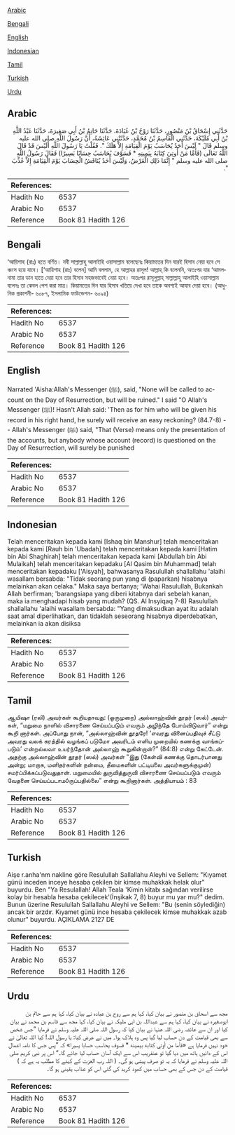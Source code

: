 [Arabic](#arabic)

[Bengali](#bengali)

[English](#english)

[Indonesian](#indonesian)

[Tamil](#tamil)

[Turkish](#turkish)

[Urdu](#urdu)

## Arabic


<div dir="rtl" lang="ar" style={{fontSize:'larger',backgroundColor:'#f8f9fa',padding:20}}>
حَدَّثَنِي إِسْحَاقُ بْنُ مَنْصُورٍ، حَدَّثَنَا رَوْحُ بْنُ عُبَادَةَ، حَدَّثَنَا حَاتِمُ بْنُ أَبِي صَغِيرَةَ، حَدَّثَنَا عَبْدُ اللَّهِ بْنُ أَبِي مُلَيْكَةَ، حَدَّثَنِي الْقَاسِمُ بْنُ مُحَمَّدٍ، حَدَّثَتْنِي عَائِشَةُ، أَنَّ رَسُولَ اللَّهِ صلى الله عليه وسلم قَالَ ‏"‏ لَيْسَ أَحَدٌ يُحَاسَبُ يَوْمَ الْقِيَامَةِ إِلاَّ هَلَكَ ‏"‏‏.‏ فَقُلْتُ يَا رَسُولَ اللَّهِ أَلَيْسَ قَدْ قَالَ اللَّهُ تَعَالَى ‏(‏فَأَمَّا مَنْ أُوتِيَ كِتَابَهُ بِيَمِينِهِ * فَسَوْفَ يُحَاسَبُ حِسَابًا يَسِيرًا‏)‏ فَقَالَ رَسُولُ اللَّهِ صلى الله عليه وسلم ‏"‏ إِنَّمَا ذَلِكِ الْعَرْضُ، وَلَيْسَ أَحَدٌ يُنَاقَشُ الْحِسَابَ يَوْمَ الْقِيَامَةِ إِلاَّ عُذِّبَ ‏"‏‏.‏
</div>
<div style={{backgroundColor:'#f8f9fa',padding:20, marginBottom: 10}}><table> <thead> <tr> <th>References:</th> <th></th> </tr> </thead> <tbody><tr><td>Hadith No</td><td>6537</td></tr><tr><td>Arabic No</td><td>6537</td></tr><tr><td>Reference</td><td>Book 81 Hadith 126</td></tr></tbody></table></div>

## Bengali


<div dir="ltr" lang="bn" style={{fontSize:'larger',backgroundColor:'#f8f9fa',padding:20}}>
‘আয়িশাহ (রাঃ) হতে বর্ণিত। নবী সাল্লাল্লাহু আলাইহি ওয়াসাল্লাম বলেছেনঃ কিয়ামতের দিন যারই হিসাব নেয়া হবে সে ধ্বংস হয়ে যাবে। [‘আয়িশাহ (রাঃ) বলেন] আমি বললাম, হে আল্লাহর রাসূল! আল্লাহ্ কি বলেননি, অতঃপর যার ‘আমলনামা তার ডান হাতে দেয়া হবে তার হিসাব সহজভাবেই নেয়া হবে। অতঃপর রাসূলুল্লাহ্ সাল্লাল্লাহু আলাইহি ওয়াসাল্লাম বলেনঃ তা কেবল পেশ করা মাত্র। কিয়ামতের দিন যার হিসাব খতিয়ে দেখা হবে তাকে অবশ্যই আযাব দেয়া হবে। (আধুনিক প্রকাশনী- ৬০৮৭, ইসলামিক ফাউন্ডেশন- ৬০৯৪)
</div>
<div style={{backgroundColor:'#f8f9fa',padding:20, marginBottom: 10}}><table> <thead> <tr> <th>References:</th> <th></th> </tr> </thead> <tbody><tr><td>Hadith No</td><td>6537</td></tr><tr><td>Arabic No</td><td>6537</td></tr><tr><td>Reference</td><td>Book 81 Hadith 126</td></tr></tbody></table></div>

## English


<div dir="ltr" lang="en" style={{fontSize:'larger',backgroundColor:'#f8f9fa',padding:20}}>
Narrated 'Aisha:Allah's Messenger (ﷺ), said, "None will be called to account on the Day of Resurrection, but will be ruined." I said "O Allah's Messenger (ﷺ)! Hasn't Allah said: 'Then as for him who will be given his record in his right hand, he surely will receive an easy reckoning? (84.7-8) -- Allah's Messenger (ﷺ) said, "That (Verse) means only the presentation of the accounts, but anybody whose account (record) is questioned on the Day of Resurrection, will surely be punished
</div>
<div style={{backgroundColor:'#f8f9fa',padding:20, marginBottom: 10}}><table> <thead> <tr> <th>References:</th> <th></th> </tr> </thead> <tbody><tr><td>Hadith No</td><td>6537</td></tr><tr><td>Arabic No</td><td>6537</td></tr><tr><td>Reference</td><td>Book 81 Hadith 126</td></tr></tbody></table></div>

## Indonesian


<div dir="ltr" lang="id" style={{fontSize:'larger',backgroundColor:'#f8f9fa',padding:20}}>
Telah menceritakan kepada kami [Ishaq bin Manshur] telah menceritakan kepada kami [Rauh bin 'Ubadah] telah menceritakan kepada kami [Hatim bin Abi Shaghirah] telah menceritakan kepada kami [Abdullah bin Abi Mulaikah] telah menceritakan kepadaku [Al Qasim bin Muhammad] telah menceritakan kepadaku ['Aisyah], bahwasanya Rasulullah shallallahu 'alaihi wasallam bersabda: "Tidak seorang pun yang di (paparkan) hisabnya melainkan akan celaka." Maka saya bertanya; 'Wahai Rasulullah, Bukankah Allah berfirman; 'barangsiapa yang diberi kitabnya dari sebelah kanan, maka ia menghadapi hisab yang mudah? (QS. Al Insyiqaq 7-8) Rasulullah shallallahu 'alaihi wasallam bersabda: "Yang dimaksudkan ayat itu adalah saat amal diperlihatkan, dan tidaklah seseorang hisabnya diperdebatkan, melainkan ia akan disiksa
</div>
<div style={{backgroundColor:'#f8f9fa',padding:20, marginBottom: 10}}><table> <thead> <tr> <th>References:</th> <th></th> </tr> </thead> <tbody><tr><td>Hadith No</td><td>6537</td></tr><tr><td>Arabic No</td><td>6537</td></tr><tr><td>Reference</td><td>Book 81 Hadith 126</td></tr></tbody></table></div>

## Tamil


<div dir="ltr" lang="ta" style={{fontSize:'larger',backgroundColor:'#f8f9fa',padding:20}}>
ஆயிஷா (ரலி) அவர்கள் கூறியதாவது: (ஒருமுறை) அல்லாஹ்வின் தூதர் (ஸல்) அவர்கள், “மறுமை நாளில் விசாரணை செய்யப்படும் எவரும் அழிந்தே போய்விடுவார்” என்று கூறி னார்கள். அப்போது நான், “அல்லாஹ்வின் தூதரே! ‘எவரது வினைப்பதிவுச் சீட்டு அவரது வலக் கரத்தில் வழங்கப் படுமோ அவரிடம் எளிய முறையில் கணக்கு வாங்கப்படும்’ என்றல்லவா உயர்ந்தோன் அல்லாஹ் கூறுகின்றான்?” (84:8) என்று கேட்டேன். அதற்கு அல்லாஹ்வின் தூதர் (ஸல்) அவர்கள் “இது (கேள்வி கணக்கு தொடர்பானது அன்று; மாறாக, மனிதர்களின் நன்மை, தீமைகளின் பட்டியலை அவர்களுக்குமுன்) சமர்ப்பிக்கப்படுவதுதான். மறுமையில் துருவித்துருவி விசாரணை செய்யப்படும் எவரும் வேதனை செய்யப்படாமóருப்பதில்லை” என்று கூறினார்கள். அத்தியாயம் : 83
</div>
<div style={{backgroundColor:'#f8f9fa',padding:20, marginBottom: 10}}><table> <thead> <tr> <th>References:</th> <th></th> </tr> </thead> <tbody><tr><td>Hadith No</td><td>6537</td></tr><tr><td>Arabic No</td><td>6537</td></tr><tr><td>Reference</td><td>Book 81 Hadith 126</td></tr></tbody></table></div>

## Turkish


<div dir="ltr" lang="tr" style={{fontSize:'larger',backgroundColor:'#f8f9fa',padding:20}}>
Aişe r.anha'nm nakline göre Resulullah Sallallahu Aleyhi ve Sellem: "Kıyamet günü inceden inceye hesaba çekilen bir kimse muhakkak helak olur" buyurdu. Ben "Ya Resulallah! Allah Teala 'Kimin kitabı sağından verilirse kolay bir hesabla hesaba çekilecek'(İnşikak 7, 8) buyur mu yar mu?" dedim. Bunun üzerine Resulullah Sallallahu Aleyhi ve Sellem: "Bu (senin söylediğin) ancak bir arzdır. Kıyamet günü ince hesaba çekilecek kimse muhakkak azab olunur" buyurdu. AÇIKLAMA 2127 DE
</div>
<div style={{backgroundColor:'#f8f9fa',padding:20, marginBottom: 10}}><table> <thead> <tr> <th>References:</th> <th></th> </tr> </thead> <tbody><tr><td>Hadith No</td><td>6537</td></tr><tr><td>Arabic No</td><td>6537</td></tr><tr><td>Reference</td><td>Book 81 Hadith 126</td></tr></tbody></table></div>

## Urdu


<div dir="rtl" lang="ur" style={{fontSize:'larger',backgroundColor:'#f8f9fa',padding:20}}>
مجھ سے اسحاق بن منصور نے بیان کیا، کہا ہم سے روح بن عبادہ نے بیان کیا، کہا ہم سے حاتم بن ابوصغیرہ نے بیان کیا، کہا ہم سے عبداللہ بن ابی ملیکہ نے بیان کیا، کہا مجھ سے قاسم بن محمد نے بیان کیا اور ان سے عائشہ رضی اللہ عنہا نے بیان کیا کہ رسول اللہ صلی اللہ علیہ وسلم نے فرمایا ”جس شخص سے بھی قیامت کے دن حساب لیا گیا پس وہ ہلاک ہوا۔ میں نے عرض کیا: یا رسول اللہ! کیا اللہ تعالیٰ نے خود نہیں فرمایا ہے «فأما من أوتي كتابه بيمينه * فسوف يحاسب حسابا يسيرا‏» کہ ”پس جس کا نامہ اعمال اس کے دائیں ہاتھ میں دیا گیا تو عنقریب اس سے ایک آسان حساب لیا جائے گا۔“ اس پر نبی کریم صلی اللہ علیہ وسلم نے فرمایا کہ یہ تو صرف پیشی ہو گی۔ ( اللہ رب العزت کے کہنے کا مطلب یہ ہے کہ ) قیامت کے دن جس کے بھی حساب میں کھود کرید کی گئی اس کو عذاب یقینی ہو گا۔
</div>
<div style={{backgroundColor:'#f8f9fa',padding:20, marginBottom: 10}}><table> <thead> <tr> <th>References:</th> <th></th> </tr> </thead> <tbody><tr><td>Hadith No</td><td>6537</td></tr><tr><td>Arabic No</td><td>6537</td></tr><tr><td>Reference</td><td>Book 81 Hadith 126</td></tr></tbody></table></div>